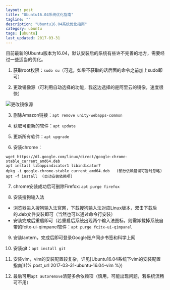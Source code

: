 ```yaml
---
layout: post
title: "Ubuntu16.04系统优化指南"
tagline: ""
description: "Ubuntu16.04系统优化指南"
category: ubuntu
tags: [ubuntu]
last_updated: 2017-03-31
---
```


目前最新的Ubuntu版本为16.04，默认安装后的系统有些许不完善的地方，需要经过一些适当的优化。

1. 获取root权限：`sudo su`（可选，如果不获取的话后面的命令之前加上sudo即可）

2. 更改镜像源（可利用自动选择的功能，我这边选择的是阿里云的镜像，速度很快）

![更改镜像源]({{site.url}}/assets/images/20170331-1.png)

3. 删除Amazon链接：`apt remove unity-webapps-common`

4. 获取可更新的软件：`apt update`

5. 更新所有软件：`apt upgrade`

6. 安装chrome：

```
wget https://dl.google.com/linux/direct/google-chrome-stable_current_amd64.deb  
apt install libappindicator1 libindicator7  
dpkg -i google-chrome-stable_current_amd64.deb   (部分依赖错误可暂时忽略)
apt -f install  (自动安装依赖项)
```

7. chrome安装成功后可删除Firefox: `apt purge firefox`

8. 安装搜狗输入法
+ 浏览器进入搜狗输入法官网，下载搜狗输入法对应Linux版本，双击下载后的.deb文件安装即可（当然也可以通过命令行安装）
+ 安装完成后重启即可（若重启后系统出现两个输入法图标，则需卸载掉系统自带的fcitx-ui-qimpanel软件：`apt purge fcitx-ui-qimpanel`

9. 安装lantern，完成后即可登录Google账户同步书签和科学上网

10. 安装git：`apt install git`

10. 安装vim，vim的安装配置较复杂，详见[Ubuntu16.04系统下vim的安装配置指南]({% post_url 2017-03-31-ubuntu-16.04-vim %})

11. 最后可用`apt autoremove`清楚多余依赖项（慎用，可能出现问题，若系统流畅可不用）
